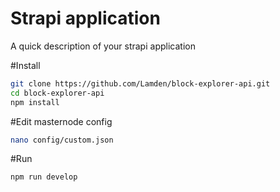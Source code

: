 # Strapi application

A quick description of your strapi application


#Install
``` bash
git clone https://github.com/Lamden/block-explorer-api.git
cd block-explorer-api
npm install

```

#Edit masternode config
```bash
nano config/custom.json

```

#Run
```
npm run develop
```
